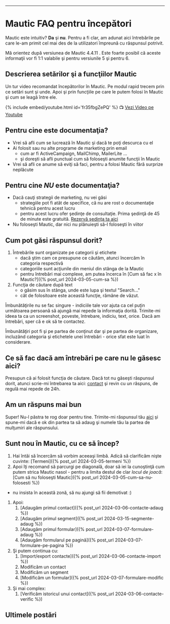 ---

# <i class='fa-fw fas fa-home'></i> Mautic FAQ pentru începători
Mautic este intuitiv? **Da** şi **nu**. Pentru a fi clar, am adunat aici întrebările pe care le-am primit cel mai des de la utilizatori împreună cu răspunsul potrivit.

Mă orientez după versiunea de Mautic 4.4.11 . Este foarte posibil că aceste informaţii vor fi 1:1 valabile şi pentru versiunile 5 şi pentru 6.

## Descrierea setărilor şi a funcţiilor Mautic

Un tur video recomandat începătorilor în Mautic. Pe modul rapid trecem prin ce setări sunt şi unde. Apoi şi prin funcţiile pe care le putem folosi în Mautic şi cum se leagă între ele.

{% include embed/youtube.html id='fr35fbgZePQ' %}
📺 [Vezi Video pe Youtube](https://www.youtube.com/watch?v=fr35fbgZePQ)

## Pentru cine este documentaţia?
* Vrei să afli cum se lucrează în Mautic şi dacă te poţi descurca cu el
* Ai folosit sau nu alte programe de marketing prin email
  * cum ar fi ActiveCampaign, MailChimp, MailerLite ...
  * şi doreşti să afli punctual cum să foloseşti anumite funcţii în Mautic
* Vrei să afli ce anume să eviţi să faci, pentru a folosi Mautic fără surprize neplăcute

## Pentru cine _NU_ este documentaţia?
* Dacă cauţi strategii de marketing, nu vei găsi
  * strategiile pot fi atât de specifice, că nu are rost o documentaţie tehnică pentru acest lucru
  * pentru acest lucru ofer şedinţe de consultaţie. Prima şedinţă de 45 de minute este gratuită. [Rezervă şedinţa ta aici](https://calendly.com/ionutojicade/consultanta-gratuita-pentru-funnel-de-vanzari)
* Nu foloseşti Mautic, dar nici nu plănuieşti să-l foloseşti în viitor

## Cum pot găsi răspunsul dorit?
1. Întrebările sunt organizate pe categorii şi etichete
   * dacă ştim cam ce presupune ce căutăm, atunci încercăm în categoria respectivă
   * categoriile sunt acţiunile din meniul din stânga de la Mautic
   * pentru întrebări mai complexe, am putea încerca în [Cum să fac x în Mautic?]({% post_url 2024-03-05-cum-sa %})
2. Funcţia de căutare după text
   * o găsim sus în stânga, unde este lupa şi textul "Search..."
   * cât de folositoare este această funcţie, rămâne de văzut.

Îmbunătăţirile nu se fac singure - indiciile tale vor ajuta ca cel puţin următoarea persoană să ajungă mai repede la informaţia dorită. Trimite-mi ideea ta ca un screenshot, poveste, întrebare, indiciu, text, orice. Dacă am întrebări, sper că e ok să te contactez.

Îmbunătăţiri pot fi şi pe partea de conţinut dar şi pe partea de organizare, incluzând categoria şi etichetele unei întrebări - orice sfat este luat în considerare.

## Ce să fac dacă am întrebări pe care nu le găsesc aici?
Presupun că ai folosit funcţia de căutare. Dacă tot nu găseşti răspunsul dorit, atunci scrie-mi întrebarea ta aici: [contact](https://ionutojica.com/home/contact/) şi revin cu un răspuns, de regulă mai repede de 24h.

## Am un răspuns mai bun
Super! Nu-l păstra te rog doar pentru tine. Trimite-mi răspunsul tău [aici](https://ionutojica.com/home/contact/) şi spune-mi dacă e ok din partea ta să adaug şi numele tău la partea de mulţumiri ale răspunsului.

## Sunt nou în Mautic, cu ce să încep?
1. Hai întâi să încercăm să vorbim aceeaşi limbă. Adică să clarificăm nişte cuvinte: [Termeni]({% post_url 2024-03-05-termeni %})
1. Apoi îţi recomand să parcurgi pe diagonală, doar să iei la cunoştinţă cum putem strica Mautic nasol - pentru a limita destul de clar _locul de joacă_: [Cum să nu foloseşti Mautic]({% post_url 2024-03-05-cum-sa-nu-folosesti %})
  * nu insista în această zonă, să nu ajungi să fii demotivat :)
1. Apoi:
    1. [Adaugăm primul contact]({% post_url 2024-03-06-contacte-adaug %})
    1. [Adaugăm primul segment]({% post_url 2024-03-15-segmente-adaug %})
    1. [Adaugăm primul formular]({% post_url 2024-03-07-formulare-adaug %})
    1. [Adaugăm formularul pe pagină]({% post_url 2024-03-07-formulare-pe-pagina %})
1. Şi putem continua cu:
    1. [Import/export contacte]({% post_url 2024-03-06-contacte-import %})
    1. Modificăm un contact
    1. Modificăm un segment
    1. [Modificăm un formular]({% post_url 2024-03-07-formulare-modific %})
1. Şi mai complex:
    1. [Verificăm istoricul unui contact]({% post_url 2024-03-06-contacte-verific %})

## Ultimele postări
